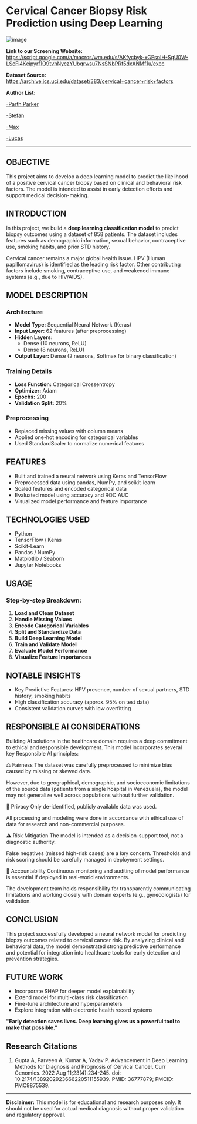 # Cervical Cancer Biopsy Risk Prediction using Deep Learning

![image](https://github.com/user-attachments/assets/2919795c-36cd-4ee7-8d30-3bce2c57ec13)

**Link to our Screening Website:** https://script.google.com/a/macros/wm.edu/s/AKfycbyk-xGFspIH-SqU0W-LScFi4Keipyrf1O9tvhNyczYUbqrwsu7NsSNbPRf5dxANMf1u/exec

**Dataset Source:** https://archive.ics.uci.edu/dataset/383/cervical+cancer+risk+factors

**Author List:** 

[-Parth Parker](https://github.com/parthparker249/parthparker249/blob/main/README.md)

[-Stefan](https://github.com/stefanngoh/stefanngoh/blob/main/README.md)

[-Max](https://github.com/maxpietrykowski/maxpietrykowski/blob/main/README.md)

[-Lucas](https://github.com/Lacarmichael/README.md/blob/main/README.md)

---


## OBJECTIVE
This project aims to develop a deep learning model to predict the likelihood of a positive cervical cancer biopsy based on clinical and behavioral risk factors. The model is intended to assist in early detection efforts and support medical decision-making.

## INTRODUCTION
In this project, we build a **deep learning classification model** to predict biopsy outcomes using a dataset of 858 patients. The dataset includes features such as demographic information, sexual behavior, contraceptive use, smoking habits, and prior STD history.

Cervical cancer remains a major global health issue. HPV (Human papillomavirus) is identified as the leading risk factor. Other contributing factors include smoking, contraceptive use, and weakened immune systems (e.g., due to HIV/AIDS).

## MODEL DESCRIPTION
### Architecture
- **Model Type:** Sequential Neural Network (Keras)
- **Input Layer:** 62 features (after preprocessing)
- **Hidden Layers:**
  - Dense (10 neurons, ReLU)
  - Dense (8 neurons, ReLU)
- **Output Layer:** Dense (2 neurons, Softmax for binary classification)

### Training Details
- **Loss Function:** Categorical Crossentropy
- **Optimizer:** Adam
- **Epochs:** 200
- **Validation Split:** 20%

### Preprocessing
- Replaced missing values with column means
- Applied one-hot encoding for categorical variables
- Used StandardScaler to normalize numerical features

## FEATURES
- Built and trained a neural network using Keras and TensorFlow
- Preprocessed data using pandas, NumPy, and scikit-learn
- Scaled features and encoded categorical data
- Evaluated model using accuracy and ROC AUC
- Visualized model performance and feature importance

## TECHNOLOGIES USED
- Python
- TensorFlow / Keras
- Scikit-Learn
- Pandas / NumPy
- Matplotlib / Seaborn
- Jupyter Notebooks

## USAGE
### Step-by-step Breakdown:
1. **Load and Clean Dataset**
2. **Handle Missing Values**
3. **Encode Categorical Variables**
4. **Split and Standardize Data**
5. **Build Deep Learning Model**
6. **Train and Validate Model**
7. **Evaluate Model Performance**
8. **Visualize Feature Importances**

## NOTABLE INSIGHTS
- Key Predictive Features: HPV presence, number of sexual partners, STD history, smoking habits
- High classification accuracy (approx. 95% on test data)
- Consistent validation curves with low overfitting

## RESPONSIBLE AI CONSIDERATIONS
Building AI solutions in the healthcare domain requires a deep commitment to ethical and responsible development. This model incorporates several key Responsible AI principles:

⚖️ Fairness
The dataset was carefully preprocessed to minimize bias caused by missing or skewed data. 

However, due to geographical, demographic, and socioeconomic limitations of the source data (patients from a single hospital in Venezuela), the model may not generalize well across populations without further validation.

🔐 Privacy
Only de-identified, publicly available data was used.

All processing and modeling were done in accordance with ethical use of data for research and non-commercial purposes.

⚠️ Risk Mitigation
The model is intended as a decision-support tool, not a diagnostic authority.

False negatives (missed high-risk cases) are a key concern. Thresholds and risk scoring should be carefully managed in deployment settings.

📍 Accountability
Continuous monitoring and auditing of model performance is essential if deployed in real-world environments.

The development team holds responsibility for transparently communicating limitations and working closely with domain experts (e.g., gynecologists) for validation.

## CONCLUSION
This project successfully developed a neural network model for predicting biopsy outcomes related to cervical cancer risk. By analyzing clinical and behavioral data, the model demonstrated strong predictive performance and potential for integration into healthcare tools for early detection and prevention strategies.

## FUTURE WORK
- Incorporate SHAP for deeper model explainability
- Extend model for multi-class risk classification
- Fine-tune architecture and hyperparameters
- Explore integration with electronic health record systems

**"Early detection saves lives. Deep learning gives us a powerful tool to make that possible."**

## Research Citations
1. Gupta A, Parveen A, Kumar A, Yadav P. Advancement in Deep Learning Methods for Diagnosis and Prognosis of Cervical Cancer. Curr Genomics. 2022 Aug 11;23(4):234-245. doi: 10.2174/1389202923666220511155939. PMID: 36777879; PMCID: PMC9875539.

---

**Disclaimer:** This model is for educational and research purposes only. It should not be used for actual medical diagnosis without proper validation and regulatory approval.

